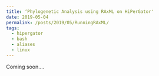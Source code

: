 ```yaml
---
title: ‘Phylogenetic Analysis using RAxML on HiPerGator'
date: 2019-05-04
permalink: /posts/2019/05/RunningRAxML/
tags:
  - hipergator
  - bash
  - aliases
  - linux
--- 
```


Coming soon....
 

